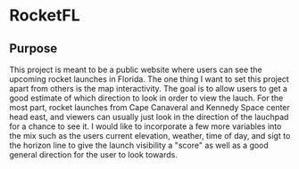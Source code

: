 # RocketFL

## Purpose

This project is meant to be a public website where users can see the upcoming rocket launches in Florida. The one thing I want to set this project apart from others is the map interactivity. The goal is to allow users to get a good estimate of which direction to look in order to view the lauch. For the most part, rocket launches from Cape Canaveral and Kennedy Space center head east, and viewers can usually just look in the direction of the lauchpad for a chance to see it. I would like to incorporate a few more variables into the mix such as the users current elevation, weather, time of day, and sigt to the horizon line to give the launch visibility a "score" as well as a good general direction for the user to look towards.